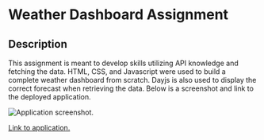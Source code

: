 # Weather Dashboard Assignment

## Description

This assignment is meant to develop skills utilizing API knowledge and fetching the data. HTML, CSS, and Javascript were used to build a complete weather dashboard from scratch. Dayjs is also used to display the correct forecast when retrieving the data. Below is a screenshot and link to the deployed application.

![Application screenshot.](https://github.com/dmtweedy/weather-dashboard/assets/135908704/8c3964d6-6480-4da4-aeaa-e265b8c144fa)

[Link to application.](https://dmtweedy.github.io/weather-dashboard/)
